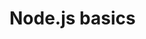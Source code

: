 # Node.js basics

<!-- 

1) создать fresh.txt ---- ввести команду: node ./src/fs/create.js;
2) копирует filesфайлы папки со всем содержимым в папку files_copy ---- ввести команду: node ./src/fs/copy.js;
3) переименовывает файл wrongFilename.txtв properFilenameс расширением .md ---- ввести команду: node ./src/fs/rename.js;
4) удаляет файл fileToRemove.txt ---- ввести команду: node ./src/fs/delete.js;
5) выводит весь массив имен файлов из filesпапки в консоль ---- ввести команду: node ./src/fs/list.js;
6) выводящую содержимое fileToRead.txt в консоль  ---- ввести команду: node ./src/fs/read.js;

 -->